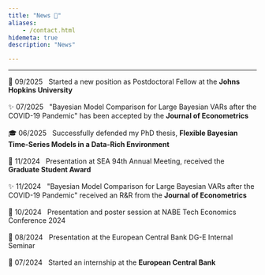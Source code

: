 ```yaml
---
title: "News 📣"
aliases:
    - /contact.html
hidemeta: true
description: "News"

---
```


---
💼 09/2025 &nbsp; Started a new position as Postdoctoral Fellow at the **Johns Hopkins University** <br>
<br>
✨ 07/2025 &nbsp; "Bayesian Model Comparison for Large Bayesian VARs after the COVID-19 Pandemic" has been accepted by the **Journal of Econometrics**<br>
<br>
🎓 06/2025 &nbsp; Successfully defended my PhD thesis, **Flexible Bayesian Time-Series Models in a Data-Rich Environment**<br>
<br>
📣 11/2024 &nbsp; Presentation at SEA 94th Annual Meeting, received the **Graduate Student Award**<br>
<br>
✨ 11/2024 &nbsp; "Bayesian Model Comparison for Large Bayesian VARs after the COVID-19 Pandemic" received an R&R from the **Journal of Econometrics**<br>
<br>
📣 10/2024 &nbsp; Presentation and poster session at NABE Tech Economics Conference 2024<br>
<br>
📣 08/2024 &nbsp; Presentation at the European Central Bank DG-E Internal Seminar<br>
<br>
💼 07/2024 &nbsp; Started an internship at the **European Central Bank** <br>
